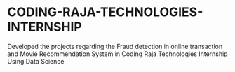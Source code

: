 # CODING-RAJA-TECHNOLOGIES-INTERNSHIP
Developed the projects regarding the Fraud detection in online transaction and Movie Recommendation System in Coding Raja Technologies Internship Using Data Science
